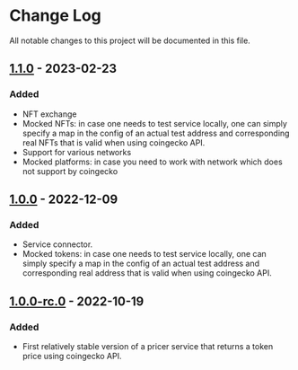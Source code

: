 # Change Log

All notable changes to this project will be documented in this file.

## [1.1.0] - 2023-02-23

### Added
- NFT exchange
- Mocked NFTs: in case one needs to test service locally, one can simply specify a map in the config of an actual test address and corresponding real NFTs that is valid when using coingecko API.
- Support for various networks
- Mocked platforms: in case you need to work with network which does not support by coingecko

## [1.0.0] - 2022-12-09
 
### Added
- Service connector.
- Mocked tokens: in case one needs to test service locally, one can simply specify a map in the config of an actual test address and corresponding real address that is valid when using coingecko API. 

## [1.0.0-rc.0] - 2022-10-19 

### Added
- First relatively stable version of a pricer service that returns a token price using coingecko API.    

[1.1.0]: https://gitlab.com/tokend/nft-books/price-svc/compare/1.0.0...1.1.0
[1.0.0]: https://gitlab.com/tokend/nft-books/price-svc/compare/1.0.0-rc.0...1.0.0
[1.0.0-rc.0]: https://gitlab.com/tokend/nft-books/price-svc/tags/1.0.0-rc.0



